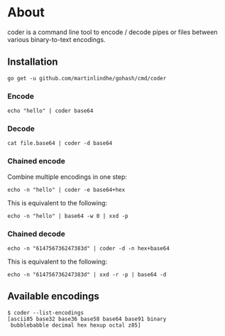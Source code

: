 # About

coder is a command line tool to encode / decode pipes or files
between various binary-to-text encodings.


## Installation

    go get -u github.com/martinlindhe/gohash/cmd/coder


### Encode

    echo "hello" | coder base64


### Decode

    cat file.base64 | coder -d base64


### Chained encode

Combine multiple encodings in one step:

    echo -n "hello" | coder -e base64+hex

This is equivalent to the following:

    echo -n "hello" | base64 -w 0 | xxd -p


### Chained decode

    echo -n "614756736247383d" | coder -d -n hex+base64

This is equivalent to the following:

    echo -n "614756736247383d" | xxd -r -p | base64 -d


## Available encodings

```
$ coder --list-encodings
[ascii85 base32 base36 base58 base64 base91 binary
 bubblebabble decimal hex hexup octal z85]
```
